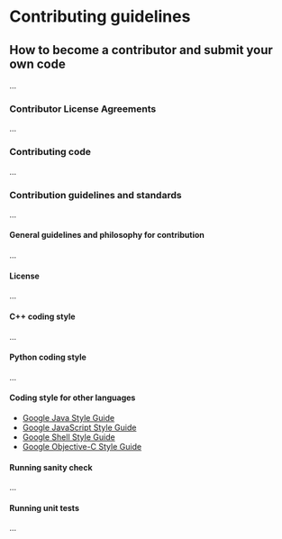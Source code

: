 # Contributing guidelines

## How to become a contributor and submit your own code

...

### Contributor License Agreements

...

### Contributing code

...

### Contribution guidelines and standards

...

#### General guidelines and philosophy for contribution

...

#### License

...

#### C++ coding style

...

#### Python coding style

...

#### Coding style for other languages

* [Google Java Style Guide](https://google.github.io/styleguide/javaguide.html)
* [Google JavaScript Style Guide](https://google.github.io/styleguide/jsguide.html)
* [Google Shell Style Guide](https://google.github.io/styleguide/shell.xml)
* [Google Objective-C Style Guide](https://google.github.io/styleguide/objcguide.html)

#### Running sanity check

...

#### Running unit tests

...

